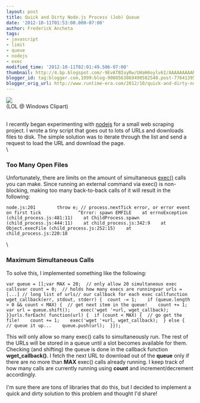 ```yaml
---
layout: post
title: Quick and Dirty Node.js Process (Job) Queue
date: '2012-10-11T01:53:00.000-07:00'
author: Frederick Ancheta
tags:
- javascript
- limit
- queue
- nodejs
- exec
modified_time: '2012-10-11T02:01:49.506-07:00'
thumbnail: http://4.bp.blogspot.com/-9EvATBIuyRw/UHaH6oylv6I/AAAAAAAAAR8/Uj0kJk7fTDM/s72-c/MP900411832.JPG
blogger_id: tag:blogger.com,1999:blog-9008563869490582540.post-7764139530280426836
blogger_orig_url: http://www.runtime-era.com/2012/10/quick-and-dirty-nodejs-exec-limit-queue.html
---
```


[![](http://4.bp.blogspot.com/-9EvATBIuyRw/UHaH6oylv6I/AAAAAAAAAR8/Uj0kJk7fTDM/s400/MP900411832.JPG)](http://4.bp.blogspot.com/-9EvATBIuyRw/UHaH6oylv6I/AAAAAAAAAR8/Uj0kJk7fTDM/s1600/MP900411832.JPG)\
(LOL @ Windows Clipart)

\
 I recently began experimenting with [nodejs](http://nodejs.org/) for a
small web scraping project. I wrote a tiny script that goes out to lots
of URLs and downloads files to disk. The simple solution was to iterate
through the list and send a request to load the URL and download the
page. \
\

### Too Many Open Files

Unfortunately, there are limits on the amount of simultaneous
[exec()](http://nodejs.org/api/child_process.html#child_process_child_process_exec_command_options_callback)
calls you can make. Since running an external command via exec() is
non-blocking, making too many back-to-back calls of it will result in
the following:

~~~~ {.brush: .bash}
node.js:201        throw e; // process.nextTick error, or error event on first tick              ^Error: spawn EMFILE    at errnoException (child_process.js:481:11)    at ChildProcess.spawn (child_process.js:444:11)    at child_process.js:342:9    at Object.execFile (child_process.js:252:15)    at child_process.js:220:18
~~~~

\

### Maximum Simultaneous Calls

To solve this, I implemented something like the following:

~~~~ {.brush: .js}
var queue = [];var MAX = 20;  // only allow 20 simultaneous exec callsvar count = 0;  // holds how many execs are runningvar urls = [...] // long list of urls// our callback for each exec callfunction wget_callback(err, stdout, stderr) {  count -= 1;    if (queue.length > 0 && count < MAX) {  // get next item in the queue!    count += 1;    var url = queue.shift();    exec('wget '+url, wget_callback);  }}urls.forEach( function(url) {  if (count < MAX) {  // go get the file!    count += 1;    exec('wget '+url, wget_callback);  } else {  // queue it up...    queue.push(url);  }});
~~~~

This will only allow so many exec() calls to simultaneously run. The
rest of the URLs will be stored in a queue until a slot becomes
available for them. Checking (and shifting) the queue is done in the
callback function **wget\_callback()**. I fetch the next URL to download
out of the **queue** only if there are no more than **MAX** exec() calls
already running. I keep track of how many calls are currently running
using **count** and increment/decrement accordingly. \
\
 I'm sure there are tons of libraries that do this, but I decided to
implement a quick and dirty solution to this problem and thought I'd
share!
